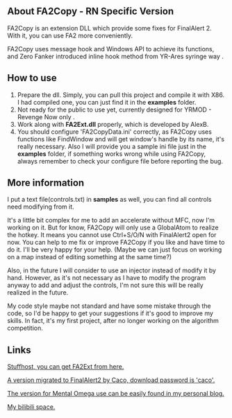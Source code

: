 ## About FA2Copy - RN Specific Version
FA2Copy is an extension DLL which provide some fixes for FinalAlert 2. With it, you can use FA2 more conveniently.

FA2Copy uses message hook and Windows API to achieve its functions, and Zero Fanker introduced inline hook method from YR-Ares syringe way .

## How to use
1. Prepare the dll. Simply, you can pull this project and compile it with X86. I had compiled one, you can just find it in the **examples** folder.
2. Not ready for the public to use yet, currently designed for YRMOD - Revenge Now only .
3. Work along with **FA2Ext.dll** properly, which is developed by AlexB.
5. You should configure 'FA2CopyData.ini' correctly, as FA2Copy uses functions like FindWindow and will get window's handle by its name, it's really necessary. Also I will provide you a sample ini file just in the **examples** folder, if something works wrong while using FA2Copy, always remember to check your configure file before reporting the bug.

## More information
I put a text file(controls.txt) in **samples** as well, you can find all controls need modifying from it.

It's a little bit complex for me to add an accelerate without MFC, now I'm working on it. But for know, FA2Copy will only use a GlobalAtom to realize the hotkey. It means you cannot use Ctrl+S/O/N with FinalAlert2 open for now. You can help to me fix or improve FA2Copy if you like and have time to do it. I'll be very happy for your help. (Maybe we can just focus on working on a map instead of editing something at the same time?)

Also, in the future I will consider to use an injector instead of modify it by hand. However, as it's not necessary as I have to modify the program anyway to add and adjust the controls, I'm not sure this will be really realized in the future.

My code style maybe not standard and have some mistake through the code, so I'd be happy to get your suggestions if it's good to improve my skills. In fact, it's my first project, after no longer working on the algorithm competition.

## Links
[Stuffhost, you can get FA2Ext from here.](http://www.stuffhost.de/ares/)

[A version migrated to FinalAlert2 by Caco, download password is 'caco'.](https://pan.baidu.com/s/1KiJFochCFo9JJpCBYCRDIg)

[The version for Mental Omega use can be easily found in my personal blog.](https://secsome.github.io/post/00002/)

[My bilibili space.](https://space.bilibili.com/143748001)
